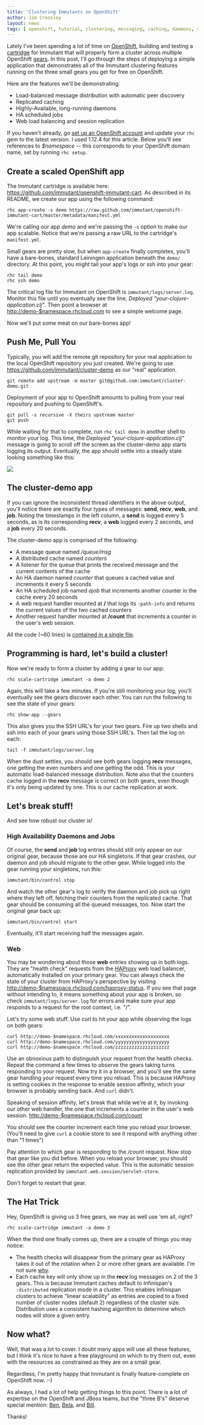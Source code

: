 ```yaml
---
title: 'Clustering Immutants on OpenShift'
author: Jim Crossley
layout: news
tags: [ openshift, tutorial, clustering, messaging, caching, daemons, scheduled-jobs, ring ]
---
```


Lately I've been spending a lot of time on [OpenShift], building and
testing a [cartridge] for Immutant that will properly form a cluster
across multiple OpenShift [gears]. In this post, I'll go through the steps
of deploying a simple application that demonstrates all of the
Immutant clustering features running on the three small gears you get
for free on OpenShift.

Here are the features we'll be demonstrating:

- Load-balanced message distribution with automatic peer discovery
- Replicated caching
- Highly-Available, long-running daemons
- HA scheduled jobs
- Web load balancing and session replication

If you haven't already, go [set up an OpenShift account] and update
your `rhc` gem to the latest version. I used 1.12.4 for this article.
Below you'll see references to *$namespace* -- this corresponds to
your OpenShift domain name, set by running `rhc setup`.

## Create a scaled OpenShift app

The Immutant cartridge is available here:
<https://github.com/immutant/openshift-immutant-cart>. As described in
its README, we create our app using the following command:

    rhc app-create -s demo https://raw.github.com/immutant/openshift-immutant-cart/master/metadata/manifest.yml

We're calling our app *demo* and we're passing the `-s` option to
make our app scalable. Notice that we're passing a raw URL to the
cartridge's `manifest.yml`.

Small gears are pretty slow, but when `app-create` finally completes,
you'll have a bare-bones, standard Leiningen application beneath the
`demo/` directory. At this point, you might tail your app's logs or
ssh into your gear:

    rhc tail demo
    rhc ssh demo

The critical log file for Immutant on OpenShift is
`immutant/logs/server.log`. Monitor this file until you eventually see
the line, *Deployed "your-clojure-application.clj"*. Then point a
browser at <http://demo-$namespace.rhcloud.com> to see a simple
welcome page.

Now we'll put some meat on our bare-bones app!

## Push Me, Pull You 

Typically, you will add the remote git repository for your real
application to the local OpenShift repository you just created. We're
going to use <https://github.com/immutant/cluster-demo> as our "real"
application.

    git remote add upstream -m master git@github.com:immutant/cluster-demo.git

Deployment of your app to OpenShift amounts to pulling from your real
repository and pushing to OpenShift's.

    git pull -s recursive -X theirs upstream master
    git push

While waiting for that to complete, run `rhc tail demo` in another
shell to monitor your log. This time, the *Deployed
"your-clojure-application.clj"* message is going to scroll off the
screen as the cluster-demo app starts logging its output. Eventually,
the app should settle into a steady state looking something like this:

<img src="/images/news/demo-log.png"/>

## The cluster-demo app

If you can ignore the inconsistent thread identifiers in the above
output, you'll notice there are exactly four types of messages:
**send**, **recv**, **web**, and **job**. Noting the timestamps in the
left column, a **send** is logged every 5 seconds, as is its
corresponding **recv**, a **web** logged every 2 seconds, and a
**job** every 20 seconds.

The cluster-demo app is comprised of the following:

- A message queue named */queue/msg*
- A distributed cache named *counters*
- A listener for the queue that prints the received message and the
  current contents of the cache
- An HA daemon named *counter* that queues a cached value and
  increments it every 5 seconds
- An HA scheduled job named *ajob* that increments another counter in
  the cache every 20 seconds
- A web request handler mounted at **/** that logs its `:path-info`
  and returns the current values of the two cached counters
- Another request handler mounted at **/count** that increments a
  counter in the user's web session.

All the code (~60 lines) is [contained in a single file].

## Programming is hard, let's build a cluster!

Now we're ready to form a cluster by adding a gear to our app:

    rhc scale-cartridge immutant -a demo 2

Again, this will take a few minutes. If you're still monitoring your
log, you'll eventually see the gears discover each other. You can run
the following to see the state of your gears:

    rhc show-app --gears

This also gives you the SSH URL's for your two gears. Fire up two
shells and ssh into each of your gears using those SSH URL's. Then
tail the log on each:

    tail -f immutant/logs/server.log

When the dust settles, you should see both gears logging **recv**
messages, one getting the even numbers and one getting the odd. This
is your automatic load-balanced message distribution. Note also that
the counters cache logged in the **recv** message is correct on both
gears, even though it's only being updated by one. This is our cache
replication at work.

## Let's break stuff!

And see how robust our cluster is!

### High Availability Daemons and Jobs

Of course, the **send** and **job** log entries should still only
appear on our original gear, because those are our HA singletons. If
that gear crashes, our daemon and job should migrate to the other
gear. While logged into the gear running your singletons, run this:

    immutant/bin/control stop

And watch the other gear's log to verify the daemon and job pick up
right where they left off, fetching their counters from the replicated
cache. That gear should be consuming all the queued messages, too. Now
start the original gear back up:

    immutant/bin/control start

Eventually, it'll start receiving half the messages again.

### Web 

You may be wondering about those **web** entries showing up in both
logs. They are "health check" requests from the [HAProxy] web load
balancer, automatically installed on your primary gear. You can always
check the state of your cluster from HAProxy's perspective by visiting
<http://demo-$namespace.rhcloud.com/haproxy-status>. If you see that
page without intending to, it means something about your app is
broken, so check `immutant/logs/server.log` for errors and make sure
your app responds to a request for the root context, i.e. "/".

Let's try some web stuff. Use curl to hit your app while observing the
logs on both gears:

    curl http://demo-$namespace.rhcloud.com/xxxxxxxxxxxxxxxxxxxx
    curl http://demo-$namespace.rhcloud.com/yyyyyyyyyyyyyyyyyyyy
    curl http://demo-$namespace.rhcloud.com/zzzzzzzzzzzzzzzzzzzz

Use an obnoxious path to distinguish your request from the health
checks. Repeat the command a few times to observe the gears taking
turns responding to your request. Now try it in a browser, and you'll
see the same gear handling your request every time you reload. This is
because HAProxy is setting cookies in the response to enable session
affinity, which your browser is probably sending back. And `curl`
didn't.

Speaking of session affinity, let's break that while we're at it, by
invoking our other web handler, the one that increments a counter in
the user's web session: <http://demo-$namespace.rhcloud.com/count>

You should see the counter increment each time you reload your
browser. (You'll need to give `curl` a cookie store to see it respond
with anything other than "1 times")

Pay attention to which gear is responding to the */count* request. Now
stop that gear like you did before. When you reload your browser, you
should see the other gear return the expected value. This is the
automatic session replication provided by
`immutant.web.session/servlet-store`.

Don't forget to restart that gear.

## The Hat Trick

Hey, OpenShift is giving us 3 free gears, we may as well use 'em all,
right?

    rhc scale-cartridge immutant -a demo 3

When the third one finally comes up, there are a couple of things you
may notice:

- The health checks will disappear from the primary gear as HAProxy
  takes it out of the rotation when 2 or more other gears are
  available. I'm not sure [why].
- Each cache key will only show up in the **recv** log messages on 2
  of the 3 gears. This is because Immutant caches default to
  Infinispan's `:distributed` replication mode in a cluster. This
  enables Infinispan clusters to achieve "linear scalability" as
  entries are copied to a fixed number of cluster nodes (default 2)
  regardless of the cluster size. Distribution uses a consistent
  hashing algorithm to determine which nodes will store a given entry.

## Now what?

Well, that was a lot to cover. I doubt many apps will use all these
features, but I think it's nice to have a free playground on which to
try them out, even with the resources as constrained as they are on a
small gear.

Regardless, I'm pretty happy that Immutant is finally feature-complete
on OpenShift now. :-)

As always, I had a lot of help getting things to this point. There is
a lot of expertise on the OpenShift and JBoss teams, but the "three
B's" deserve special mention: [Ben](https://twitter.com/bbrowning),
[Bela](http://belaban.blogspot.com/), and
[Bill](http://www.billdecoste.net/).

Thanks!

[cartridge]: https://www.openshift.com/developers/technologies
[OpenShift]: http://openshift.com/
[gears]: https://www.openshift.com/products/pricing
[set up an OpenShift account]: https://www.openshift.com/get-started#cli
[contained in a single file]: https://github.com/immutant/cluster-demo/blob/master/src/immutant/init.clj
[HAProxy]: https://www.openshift.com/blogs/how-haproxy-scales-openshift-apps
[why]: https://www.openshift.com/forums/openshift/why-doesnt-haproxy-put-the-local-gear-in-the-rotation
